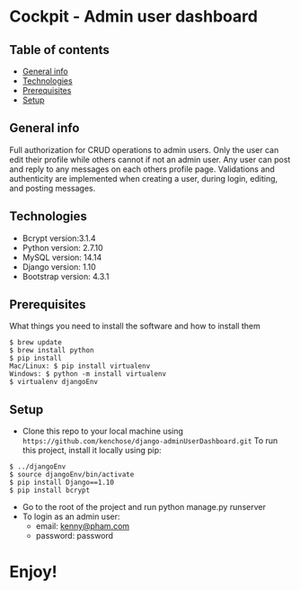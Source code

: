 # Cockpit - Admin user dashboard

## Table of contents
* [General info](#general-info)
* [Technologies](#technologies)
* [Prerequisites](#prerequisites)
* [Setup](#setup)

## General info
Full authorization for CRUD operations to admin users. Only the user can edit their profile while others cannot if not an admin user. Any user can post and reply to any messages on each others profile page. Validations and authenticity are implemented when creating a user, during login, editing, and posting messages.

## Technologies
* Bcrypt version:3.1.4
* Python version: 2.7.10
* MySQL version: 14.14
* Django version: 1.10
* Bootstrap version: 4.3.1

## Prerequisites

What things you need to install the software and how to install them
```
$ brew update
$ brew install python
$ pip install
Mac/Linux: $ pip install virtualenv
Windows: $ python -m install virtualenv
$ virtualenv djangoEnv
```
## Setup
* Clone this repo to your local machine using `https://github.com/kenchose/django-adminUserDashboard.git`
To run this project, install it locally using pip:
```
$ ../djangoEnv
$ source djangoEnv/bin/activate
$ pip install Django==1.10
$ pip install bcrypt
```
* Go to the root of the project and run python manage.py runserver
* To login as an admin user:
  - email: kenny@pham.com
  - password: password

# Enjoy!
